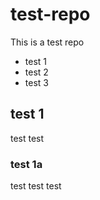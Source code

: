 test-repo
=========

This is a test repo
* test 1
* test 2
* test 3

## test 1
test test

### test 1a
test test test
